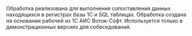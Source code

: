 Обработка реализована для выполнения сопоставления данных находящихся в регистрах базы 1С и SQL таблицах. 
Обработка создана на основании рабочей из 1С АИС Воток-Софт. Используется только в демонстрационных версиях для собеседований.
